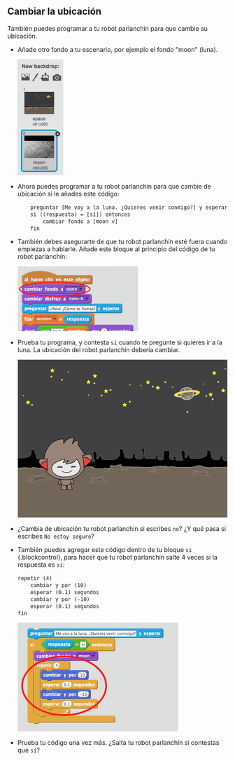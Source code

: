## Cambiar la ubicación

También puedes programar a tu robot parlanchín para que cambie su ubicación.

+ Añade otro fondo a tu escenario, por ejemplo el fondo "moon" (luna).

	![screenshot](images/chatbot-moon.png)

+ Ahora puedes programar a tu robot parlanchín para que cambie de ubicación si le añades este código:

	```blocks
		preguntar [Me voy a la luna. ¿Quieres venir conmigo?] y esperar
		si ((respuesta) = [sí]) entonces
			cambiar fondo a [moon v]
		fin
	```

+ También debes asegurarte de que tu robot parlanchín esté fuera cuando empiezas a hablarle. Añade este bloque al principio del código de tu robot parlanchín:

	![screenshot](images/chatbot-outside.png)

+ Prueba tu programa, y contesta `sí` cuando te pregunte si quieres ir a la luna. La ubicación del robot parlanchín debería cambiar.

	![screenshot](images/chatbot-backdrop.png)

+ ¿Cambia de ubicación tu robot parlanchín si escribes `no`? ¿Y qué pasa si escribes `No estoy seguro`?

+ También puedes agregar este código dentro de tu bloque `si` {.blockcontrol}, para hacer que tu robot parlanchín salte 4 veces si la respuesta es `sí`:

	```scratch
	repetir (4)
		cambiar y por (10)
		esperar (0.1) segundos
		cambiar y por (-10)
		esperar (0.1) segundos
	fin
	```

	![screenshot](images/chatbot-loop.png)

+ Prueba tu código una vez más. ¿Salta tu robot parlanchín si contestas que `sí`?
